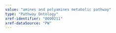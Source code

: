 ```yaml
---
value: "amines and polyamines metabolic pathway"
type: "Pathway Ontology"
xref-identifier: "0000211"
xref-dataSource: "PW"
---
```

